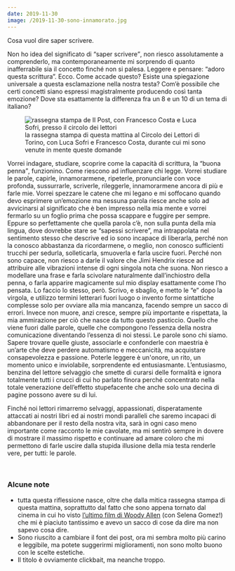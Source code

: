 ```yaml
---
date: 2019-11-30
image: /2019-11-30-sono-innamorato.jpg
---
```

Cosa vuol dire saper scrivere.

Non ho idea del significato di <q>saper scrivere</q>, non riesco assolutamente a comprenderlo, ma contemporaneamente mi sorprendo di quanto inafferrabile sia il concetto finché non si palesa. Leggere e pensare: “adoro questa scrittura”. Ecco. Come accade questo?<!--more--> Esiste una spiegazione universale a questa esclamazione nella nostra testa? Com’è possibile che certi concetti siano espressi magistralmente producendo così tanta emozione? Dove sta esattamente la differenza fra un 8 e un 10 di un tema di italiano?

<figure><picture>
  <img class='u-photo' src='{{ image }}' alt='rassegna stampa de Il Post, con Francesco Costa e Luca Sofri, presso il circolo dei lettori'>
  <figcaption>la rassegna stampa di questa mattina al Circolo dei Lettori di Torino, con Luca Sofri e Francesco Costa, durante cui mi sono venute in mente queste domande</figcaption>
</picture></figure>

Vorrei indagare, studiare, scoprire come la capacità di scrittura, la <q>buona penna</q>, funzionino. Come riescono ad influenzare chi legge. Vorrei studiare le parole, capirle, innamorarmene, ripeterle, pronunciarle con voce profonda, sussurrarle, scriverle, rileggerle, innamorarmene ancora di più e farle mie. Vorrei spezzare le catene che mi legano e mi soffocano quando devo esprimere un’emozione ma nessuna parola riesce anche solo ad avvicinarsi al significato che è ben impresso nella mia mente e vorrei fermarlo su un foglio prima che possa scappare e fuggire per sempre. Eppure so perfettamente che quella parola c’è, non sulla punta della mia lingua, dove dovrebbe stare se “sapessi scrivere”, ma intrappolata nel sentimento stesso che descrive ed io sono incapace di liberarla, perché non la conosco abbastanza da ricordarmene, o meglio, non conosco sufficienti trucchi per sedurla, solleticarla, smuoverla e farla uscire fuori. Perché non sono capace, non riesco a darle il valore che Jimi Hendrix riesce ad attribuire alle vibrazioni intense di ogni singola nota che suona. Non riesco a modellare una frase e farla scivolare naturalmente dall’inchiostro della penna, o farla apparire magicamente sul mio display esattamente come l’ho pensata. Lo faccio lo stesso, però. Scrivo, e sbaglio, e metto le “e” dopo la virgola, e utilizzo termini letterari fuori luogo o invento forme sintattiche complesse solo per ovviare alla mia mancanza, facendo sempre un sacco di errori. Invece non muore, anzi cresce, sempre più importante e rispettata, la mia ammirazione per ciò che nasce da tutto questo pasticcio. Quello che viene fuori dalle parole, quelle che compongono l’essenza della nostra comunicazione diventando l’essenza di noi stessi. Le parole sono chi siamo. Sapere trovare quelle giuste, associarle e confonderle con maestria è un’arte che deve perdere automatismo e meccanicità, ma acquistare consapevolezza e passione. Poterle leggere è un'onore, un rito, un momento unico e inviolabile, sorprendente ed entusiasmante. L’entusiasmo, benzina del lettore selvaggio che smette di curarsi delle formalità e ignora totalmente tutti i crucci di cui ho parlato finora perché concentrato nella totale venerazione dell’effetto stupefacente che anche solo una decina di pagine possono avere su di lui.

Finché noi lettori rimarremo selvaggi, appassionati, disperatamente attaccati ai nostri libri ed ai nostri mondi paralleli che saremo incapaci di abbandonare per il resto della nostra vita, sarà in ogni caso meno importante come racconto le mie cavolate, ma mi sentirò sempre in dovere di mostrare il massimo rispetto e continuare ad amare coloro che mi permettono di farle uscire dalla stupida illusione della mia testa renderle vere, per tutti: le parole.

<br>

### Alcune note

- tutta questa riflessione nasce, oltre che dalla mitica rassegna stampa di questa mattina, soprattutto dal fatto che sono appena tornato dal cinema in cui ho visto [l’ultimo film di Woody Allen](https://www.imdb.com/title/tt7139936 '“A Rainy Day in New York„') (con Selena Gomez!) che mi è piaciuto tantissimo e avevo un sacco di cose da dire ma non sapevo cosa dire.
- Sono riuscito a cambiare il font dei post, ora mi sembra molto più carino e leggibile, ma potete suggerirmi miglioramenti, non sono molto buono con le scelte estetiche.
- Il titolo è ovviamente clickbait, ma neanche troppo.
